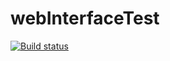 # webInterfaceTest
[![Build status](https://ci.appveyor.com/api/projects/status/n9gvyhu4b5cq38d9?svg=true)](https://ci.appveyor.com/project/Vladimir23021966/webinterfacetest)
